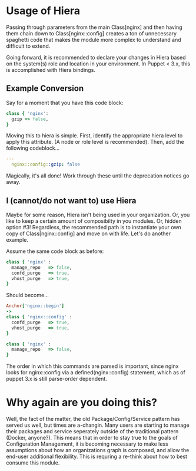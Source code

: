 # Usage of Hiera

Passing through parameters from the main Class[nginx] and then having them chain down to Class[nginx::config] creates a ton of unnecessary spaghetti code that makes the module more complex to understand and difficult to extend.

Going forward, it is recommended to declare your changes in Hiera based on the system(s) role and location in your environment. In Puppet < 3.x, this is accomplished with Hiera bindings.

## Example Conversion

Say for a moment that you have this code block:

```ruby
class { 'nginx':
  gzip => false,
}
```

Moving this to hiera is simple. First, identify the appropriate hiera level to apply this attribute. (A node or role level is recommended). Then, add the following codeblock...

```yaml
---
  nginx::config::gzip: false
```

Magically, it's all done! Work through these until the deprecation notices go away.

## I (cannot/do not want to) use Hiera

Maybe for some reason, Hiera isn't being used in your organization. Or, you like to keep a certain amount of composibilty in you modules. Or, hidden option #3! Regardless, the recommended path is to instantiate your own copy of Class[nginx::config] and move on with life. Let's do another example.

Assume the same code block as before:

```ruby
class { 'nginx' :
  manage_repo   => false,
  confd_purge   => true,
  vhost_purge   => true,
}
```

Should become...

```ruby
Anchor['nginx::begin']
->
class { 'nginx::config' :
  confd_purge   => true,
  vhost_purge   => true,
}

class { 'nginx' :
  manage_repo   => false,
}
```

The order in which this commands are parsed is important, since nginx looks for nginx::config via a defined(nginx::config) statement, which as of puppet 3.x is still parse-order dependent.

# Why again are you doing this?

Well, the fact of the matter, the old Package/Config/Service pattern has served us well, but times are a-changin. Many users are starting to manage their packages and service seperately outside of the traditional pattern (Docker, anyone?). This means that in order to stay true to the goals of Configuration Management, it is becoming necessary to make less assumptions about how an organizations graph is composed, and allow the end-user additional flexibility. This is requring a re-think about how to best consume this module.


